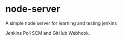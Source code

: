# node-server
A simple node server for learning and testing jenkins

Jenkins Poll SCM and GitHub Webhook.
